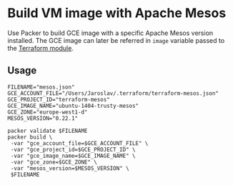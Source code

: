 # Build VM image with Apache Mesos

Use Packer to build GCE image with a specific Apache Mesos version installed. The GCE image can later be referred in `image` variable passed to the [Terraform module](https://github.com/ContainerSolutions/terraform-mesos). 

## Usage

```
FILENAME="mesos.json"
GCE_ACCOUNT_FILE="/Users/Jaroslav/.terraform/terraform-mesos.json"
GCE_PROJECT_ID="terraform-mesos"
GCE_IMAGE_NAME="ubuntu-1404-trusty-mesos"
GCE_ZONE="europe-west1-d"
MESOS_VERSION="0.22.1"

packer validate $FILENAME
packer build \
 -var "gce_account_file=$GCE_ACCOUNT_FILE" \
 -var "gce_project_id=$GCE_PROJECT_ID" \
 -var "gce_image_name=$GCE_IMAGE_NAME" \
 -var "gce_zone=$GCE_ZONE" \
 -var "mesos_version=$MESOS_VERSION" \
 $FILENAME
 ```